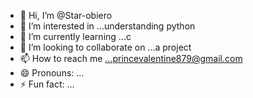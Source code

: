 - 👋 Hi, I’m @Star-obiero
- 👀 I’m interested in ...understanding python 
- 🌱 I’m currently learning ...c
- 💞️ I’m looking to collaborate on ...a project
- 📫 How to reach me ...princevalentine879@gmail.com 
- 😄 Pronouns: ...
- ⚡ Fun fact: ...

<!---
Star-obiero/Star-obiero is a ✨ special ✨ repository because its `README.md` (this file) appears on your GitHub profile.
You can click the Preview link to take a look at your changes.
--->
